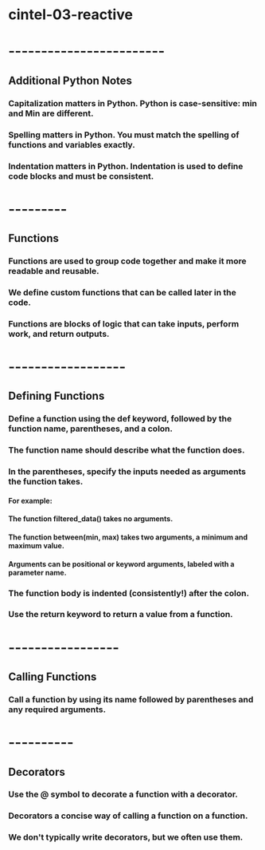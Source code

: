 # cintel-03-reactive
# ------------------------

## Additional Python Notes
### Capitalization matters in Python. Python is case-sensitive: min and Min are different.
### Spelling matters in Python. You must match the spelling of functions and variables exactly.
### Indentation matters in Python. Indentation is used to define code blocks and must be consistent.
# ---------

## Functions
### Functions are used to group code together and make it more readable and reusable.
### We define custom functions that can be called later in the code.
### Functions are blocks of logic that can take inputs, perform work, and return outputs.
# ------------------

## Defining Functions
### Define a function using the def keyword, followed by the function name, parentheses, and a colon. 
### The function name should describe what the function does.
### In the parentheses, specify the inputs needed as arguments the function takes.

#### For example:
####    The function filtered_data() takes no arguments.
####    The function between(min, max) takes two arguments, a minimum and maximum value.
####    Arguments can be positional or keyword arguments, labeled with a parameter name.

### The function body is indented (consistently!) after the colon. 
### Use the return keyword to return a value from a function.
# -----------------

## Calling Functions
### Call a function by using its name followed by parentheses and any required arguments.
# ----------   

## Decorators
### Use the @ symbol to decorate a function with a decorator.
### Decorators a concise way of calling a function on a function.
### We don't typically write decorators, but we often use them.
